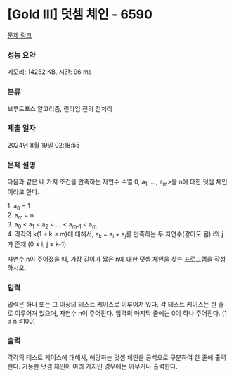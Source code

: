 # [Gold III] 덧셈 체인 - 6590 

[문제 링크](https://www.acmicpc.net/problem/6590) 

### 성능 요약

메모리: 14252 KB, 시간: 96 ms

### 분류

브루트포스 알고리즘, 런타임 전의 전처리

### 제출 일자

2024년 8월 19일 02:18:55

### 문제 설명

<p>다음과 같은 네 가지 조건을 만족하는 자연수 수열 <a<sub>0</sub>, a<sub>1</sub>, ..., a<sub>m</sub>>을 n에 대한 덧셈 체인이라고 한다.</p>

<p>1. a<sub>0</sub> = 1<br>
2. a<sub>m</sub> = n<br>
3. a<sub>0</sub> < a<sub>1</sub> < a<sub>2</sub> < ... < a<sub>m-1</sub> < a<sub>m</sub><br>
4. 각각의 k(1 ≤ k ≤ m)에 대해서, a<sub>k</sub> = a<sub>i</sub> + a<sub>j</sub>를 만족하는 두 자연수(같아도 됨) i와 j가 존재 (0 ≤ i, j ≤ k-1)</p>

<p>자연수 n이 주어졌을 때, 가장 길이가 짧은 n에 대한 덧셈 체인을 찾는 프로그램을 작성하시오.</p>

### 입력 

 <p>입력은 하나 또는 그 이상의 테스트 케이스로 이루어져 있다. 각 테스트 케이스는 한 줄로 이루어져 있으며, 자연수 n이 주어진다. 입력의 마지막 줄에는 0이 하나 주어진다. (1 ≤ n ≤100)</p>

### 출력 

 <p>각각의 테스트 케이스에 대해서, 해당하는 덧셈 체인을 공백으로 구분하여 한 줄에 출력한다. 가능한 덧셈 체인이 여러 가지인 경우에는 아무거나 출력한다.</p>

